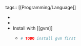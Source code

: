tags:: [[Programming/Language]]

-
-
- Install with [[gvm]]
	- ```bash
	  # TODO install gvm first
	  
	  ```